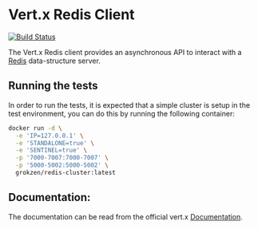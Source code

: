 # Vert.x Redis Client

[![Build Status](https://github.com/vert-x3/vertx-redis-client/workflows/CI/badge.svg?branch=master)](https://github.com/vert-x3/vertx-redis-client/actions?query=workflow%3ACI)

The Vert.x Redis client provides an asynchronous API to interact with a [Redis](http://redis.io) data-structure server.

## Running the tests

In order to run the tests, it is expected that a simple cluster is setup in the test environment, you can do this by
running the following container:

```bash
docker run -d \
  -e 'IP=127.0.0.1' \
  -e 'STANDALONE=true' \
  -e 'SENTINEL=true' \
  -p '7000-7007:7000-7007' \
  -p '5000-5002:5000-5002' \
  grokzen/redis-cluster:latest
```

## Documentation:

The documentation can be read from the official vert.x [Documentation](http://vertx.io/docs/vertx-redis-client/java/).
